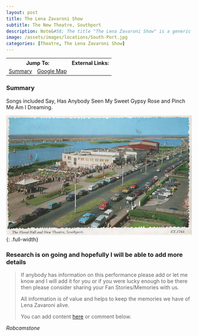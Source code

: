```yaml
---
layout: post
title: The Lena Zavaroni Show
subtitle: The New Theatre, Southport
description: Note&#58; The title "The Lena Zavaroni Show" is a generic name for shows Starring Lena Zavaroni that had no original show title for the theatre at which Lena was appearing.
image: /assets/images/locations/South-Port.jpg
categories: [Theatre, The Lena Zavaroni Show]
---
```


<table>
<tr align="center">
<th colspan="3">Jump To:</th>
<th colspan="1">External Links:</th>
</tr>

<tr align="center">
<td><a href="#summary">Summary</a></td>
<td><a href="https://www.google.com/maps/d/u/0/viewer?mid=1D1D0ERV_FQMNb9XZzJ-J3yUlK8aI4vhI&hl=en&ll=53.65201430000001%2C-3.0062123999999812&z=19">Google Map</a></td>
</tr>
</table>

### Summary
Songs included Say, Has Anybody Seen My Sweet Gypsy Rose and Pinch Me Am I Dreaming.


![](/assets/images/locations/South-Port.jpg){: .full-width}

### Research is on going and hopefully I will be able to add more details
> If anybody has information on this performance please add or let me know and I will add it for you or if you were lucky enough to be there then please consider sharing your Fan Stories/Memories with us.
>
> All information is of value and helps to keep the memories we have of Lena Zavaroni alive.
>
> You can add content [here](https://github.com/FanzOfLenaZavaroni/fanzoflenazavaroni.github.io) or comment below.

<cite>Robcamstone</cite>

